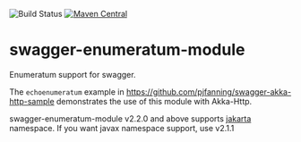 ![Build Status](https://github.com/swagger-akka-http/swagger-enumeratum-module/actions/workflows/ci.yml/badge.svg)
[![Maven Central](https://maven-badges.herokuapp.com/maven-central/com.github.swagger-akka-http/swagger-enumeratum-module_2.13/badge.svg?style=plastic)](https://maven-badges.herokuapp.com/maven-central/com.github.swagger-akka-http/swagger-enumeratum-module_2.13)

# swagger-enumeratum-module
Enumeratum support for swagger.

The `echoenumeratum` example in https://github.com/pjfanning/swagger-akka-http-sample demonstrates the use of this module with Akka-Http.

swagger-enumeratum-module v2.2.0 and above supports [jakarta](https://github.com/swagger-api/swagger-core/wiki/Swagger-2.X---Getting-started) namespace. If you want javax namespace support, use v2.1.1
